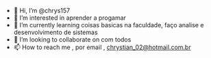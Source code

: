 - 👋 Hi, I’m @chrys157
- 👀 I’m interested in  aprender a progamar
- 🌱 I’m currently learning  coisas basicas na faculdade, faço  analise e desenvolvimento de sistemas
- 💞️ I’m looking to collaborate on  com todos
- 📫 How to reach me , por email , chrystian_02@hotmail.com.br

<!--- 
chrys157/chrys157 is a ✨ special ✨ repository because its `README.md` (this file) appears on your GitHub profile.
You can click the Preview link to take a look at your changes.
--->

